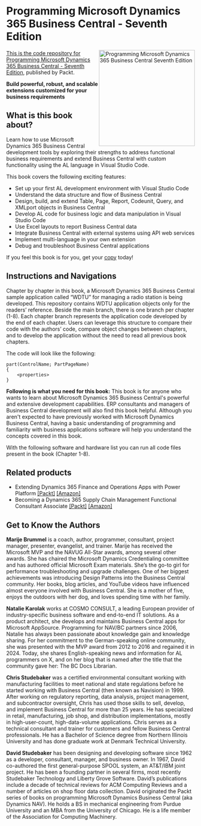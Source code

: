 # Programming Microsoft Dynamics 365 Business Central - Seventh Edition

<a href="https://www.packtpub.com/en-us/product/programming-microsoft-dynamics-365-business-central-9781803236414"> <img src="https://content.packt.com/_/image/xxlarge/B17912/cover_image_large.jpg" alt="Programming Microsoft Dynamics 365 Business Central Seventh Edition" itemprop="url" height="256px" align="right">

This is the code repository for [Programming Microsoft Dynamics 365 Business Central - Seventh Edition](https://www.packtpub.com/en-us/product/programming-microsoft-dynamics-365-business-central-9781803236414), published by Packt.

**Build powerful, robust, and scalable extensions customized for your business requirements**

## What is this book about?
Learn how to use Microsoft Dynamics 365 Business Central development tools by exploring their strengths to address functional business requirements and extend Business Central with custom functionality using the AL language in Visual Studio Code.

This book covers the following exciting features:
* Set up your first AL development environment with Visual Studio Code
* Understand the data structure and flow of Business Central
* Design, build, and extend Table, Page, Report, Codeunit, Query, and XMLport objects in Business Central
* Develop AL code for business logic and data manipulation in Visual Studio Code
* Use Excel layouts to report Business Central data
* Integrate Business Central with external systems using API web services
* Implement multi-language in your own extension
* Debug and troubleshoot Business Central applications

If you feel this book is for you, get your [copy](https://a.co/d/5RrnZsf) today!

## Instructions and Navigations

Chapter by chapter in this book, a Microsoft Dynamics 365 Business Central sample application called “WDTU” for managing a radio station is being developed. This repository contains WDTU application objects only for the readers’ reference.
Beside the main branch, there is one branch per chapter (1-8). Each chapter branch represents the application code developed by the end of each chapter.
Users can leverage this structure to compare their code with the authors’ code, compare object changes between chapters, and to develop the application without the need to read all previous book chapters.

The code will look like the following:

```
part(ControlName; PartPageName)
{
    <properties>
}
```

**Following is what you need for this book:**
This book is for anyone who wants to learn about Microsoft Dynamics 365 Business Central's powerful and extensive development capabilities. ERP consultants and managers of Business Central development will also find this book helpful. Although you aren't expected to have previously worked with Microsoft Dynamics Business Central, having a basic understanding of programming and familiarity with business applications software will help you understand the concepts covered in this book.

With the following software and hardware list you can run all code files present in the book (Chapter 1-8).

## Related products
* Extending Dynamics 365 Finance and Operations Apps with Power Platform [[Packt]](https://www.packtpub.com/en-us/product/extending-dynamics-365-finance-and-operations-apps-with-power-platform-9781801811590) [[Amazon]](https://a.co/d/654NX2G)
* Becoming a Dynamics 365 Supply Chain Management Functional Consultant Associate [[Packt]](https://www.packtpub.com/en-us/product/becoming-a-dynamics-365-supply-chain-management-functional-consultant-associate-9781804618004) [[Amazon]](https://a.co/d/0IDRs7o)

## Get to Know the Authors
**Marije Brummel**
is a coach, author, programmer, consultant, project manager, presenter, evangelist, and trainer. Marije has received the Microsoft MVP and the NAVUG All-Star awards, among several other awards. She has chaired the Microsoft Dynamics Credentialing committee and has authored official Microsoft Exam materials. She’s the go-to girl for performance troubleshooting and upgrade challenges. One of her biggest achievements was introducing Design Patterns into the Business Central community. Her books, blog articles, and YouTube videos have influenced almost everyone involved with Business Central. She is a mother of five, enjoys the outdoors with her dog, and loves spending time with her family.

**Natalie Karolak** 
works at COSMO CONSULT, a leading European provider of industry-specific business software and end-to-end IT solutions. As a product architect, she develops and maintains Business Central apps for Microsoft AppSource. Programming for NAV/BC partners since 2006, Natalie has always been passionate about knowledge gain and knowledge sharing. For her commitment to the German-speaking online community, she was presented with the MVP award from 2012 to 2016 and regained it in 2024. Today, she shares English-speaking news and information for AL programmers on X, and on her blog that is named after the title that the community gave her: The BC Docs Librarian.

**Chris Studebaker** 
was a certified environmental consultant working with manufacturing facilities to meet national and state regulations before he started working with Business Central (then known as Navision) in 1999. After working on regulatory reporting, data analysis, project management, and subcontractor oversight, Chris has used those skills to sell, develop, and implement Business Central for more than 25 years. He has specialized in retail, manufacturing, job shop, and distribution implementations, mostly in high-user-count, high-data-volume applications. Chris serves as a technical consultant and trainer for customers and fellow Business Central professionals. He has a Bachelor of Science degree from Northern Illinois University and has done graduate work at Denmark Technical University.

**David Studebaker** 
has been designing and developing software since 1962 as a developer, consultant, manager, and business owner. In 1967, David co-authored the first general-purpose SPOOL system, an AT&T/IBM joint project. He has been a founding partner in several firms, most recently Studebaker Technology and Liberty Grove Software. David’s publications include a decade of technical reviews for ACM Computing Reviews and a number of articles on shop floor data collection. David originated the Packt series of books on programming Microsoft Dynamics Business Central (aka Dynamics NAV). He holds a BS in mechanical engineering from Purdue University and an MBA from the University of Chicago. He is a life member of the Association for Computing Machinery.







